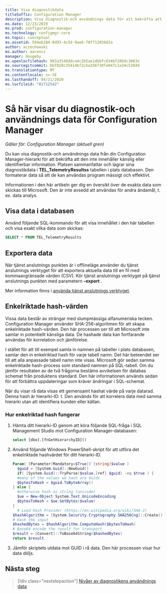 ```yaml
---
title: Visa diagnostikdata
titleSuffix: Configuration Manager
description: Visa diagnostik-och användnings data för att bekräfta att din Configuration Manager-hierarki inte innehåller känslig information.
ms.date: 12/23/2019
ms.prod: configuration-manager
ms.technology: configmgr-core
ms.topic: conceptual
ms.assetid: 594eb284-0d93-4c5d-9ae6-f0f71203682a
author: aczechowski
ms.author: aaroncz
manager: dougeby
ms.openlocfilehash: 993a3549ddca4c2b5ae1dbbfc0346f28b9c3083e
ms.sourcegitcommit: bbf820c35414bf2cba356f30fe047c1a34c5384d
ms.translationtype: MT
ms.contentlocale: sv-SE
ms.lasthandoff: 04/21/2020
ms.locfileid: "81712542"
---
```

# <a name="how-to-view-diagnostics-and-usage-data-for-configuration-manager"></a>Så här visar du diagnostik-och användnings data för Configuration Manager

*Gäller för: Configuration Manager (aktuell gren)*

Du kan visa diagnostik-och användnings data från din Configuration Manager-hierarki för att bekräfta att den inte innehåller känslig eller identifierbar information. Platsen sammanfattar och lagrar sina diagnostikdata i **TEL_TelemetryResultss** tabellen i plats databasen. Den formaterar data så att de kan användas program mässigt och effektivt.

Informationen i den här artikeln ger dig en översikt över de exakta data som skickas till Microsoft. Den är inte avsedd att användas för andra ändamål, t. ex. data analys.  

## <a name="view-data-in-database"></a>Visa data i databasen

Använd följande SQL-kommando för att visa innehållet i den här tabellen och visa exakt vilka data som skickas:  

``` SQL
SELECT * FROM TEL_TelemetryResults
```

## <a name="export-the-data"></a>Exportera data

När tjänst anslutnings punkten är i offlineläge använder du tjänst anslutnings verktyget för att exportera aktuella data till en fil med kommaavgränsade värden (CSV). Kör tjänst anslutnings verktyget på tjänst anslutnings punkten med parametern **-export** .

Mer information finns i [använda tjänst anslutnings verktyget](../../servers/manage/use-the-service-connection-tool.md).

## <a name="one-way-hashes"></a><a name="bkmk_hashes"></a>Enkelriktade hash-värden

Vissa data består av strängar med slumpmässiga alfanumeriska tecken. Configuration Manager använder SHA-256-algoritmen för att skapa enkelriktade hash-värden. Den här processen ser till att Microsoft inte samlar in potentiellt känsliga data. De hashade data kan fortfarande användas för korrelation och jämförelse.

I stället för att till exempel samla in namnen på tabeller i plats databasen, samlar den in enkelriktad hash för varje tabell namn. Det här beteendet ser till att alla anpassade tabell namn inte visas. Microsoft gör sedan samma enkelriktade hash-process som standard namnen på SQL-tabell. Om du jämför resultaten av de två frågorna bestäms avvikelsen för databas schemat från produktens standard. Den här informationen används sedan för att förbättra uppdateringar som kräver ändringar i SQL-schemat.  

När du visar rå data visas ett gemensamt hashat värde på varje datarad. Denna hash är hierarki-ID: t. Den används för att korrelera data med samma hierarki utan att identifiera kunden eller källan.

### <a name="how-the-one-way-hash-works"></a>Hur enkelriktad hash fungerar

1. Hämta ditt hierarki-ID genom att köra följande SQL-fråga i SQL Management Studio mot Configuration Manager-databasen:

    ``` SQL
    select [dbo].[fnGetHierarchyID]()
    ```

2. Använd följande Windows PowerShell-skript för att utföra det enkelriktade hashvärdet för ditt hierarki-ID.  

    ``` PowerShell
    Param( [Parameter(Mandatory=$True)] [string]$value )  
      $guid = [System.Guid]::NewGuid()  
      if( [System.Guid]::TryParse($value,[ref] $guid) -eq $true ) {  
      #many of the values we hash are Guids  
      $bytesToHash = $guid.ToByteArray()  
    } else {  
      #otherwise hash as string (unicode)  
      $ue = New-Object System.Text.UnicodeEncoding  
      $bytesToHash = $ue.GetBytes($value)
    }  
      # Load Hash Provider (https://en.wikipedia.org/wiki/SHA-2)
    $hashAlgorithm = [System.Security.Cryptography.SHA256Cng]::Create()
    # Hash the input
    $hashedBytes = $hashAlgorithm.ComputeHash($bytesToHash)
    # Base64 encode the result for transport
    $result = [Convert]::ToBase64String($hashedBytes)
    return $result
    ```

3. Jämför skriptets utdata mot GUID i rå data. Den här processen visar hur data döljs.

## <a name="next-steps"></a>Nästa steg

> [!div class="nextstepaction"]
> [Nivåer av diagnostikens användnings data](levels-overview.md)
